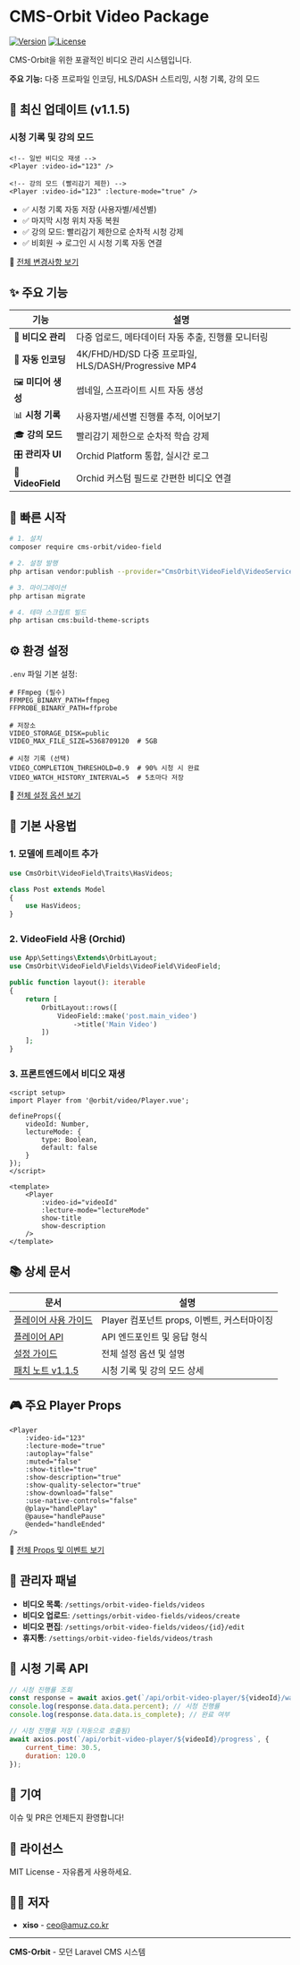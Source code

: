 # CMS-Orbit Video Package

[![Version](https://img.shields.io/badge/version-1.1.5-blue.svg)](https://github.com/your-org/cms-orbit-video)
[![License](https://img.shields.io/badge/license-MIT-green.svg)](LICENSE)

CMS-Orbit을 위한 포괄적인 비디오 관리 시스템입니다.

**주요 기능:** 다중 프로파일 인코딩, HLS/DASH 스트리밍, 시청 기록, 강의 모드

## 🎯 최신 업데이트 (v1.1.5)

### 시청 기록 및 강의 모드

```vue
<!-- 일반 비디오 재생 -->
<Player :video-id="123" />

<!-- 강의 모드 (빨리감기 제한) -->
<Player :video-id="123" :lecture-mode="true" />
```

- ✅ 시청 기록 자동 저장 (사용자별/세션별)
- ✅ 마지막 시청 위치 자동 복원
- ✅ 강의 모드: 빨리감기 제한으로 순차적 시청 강제
- ✅ 비회원 → 로그인 시 시청 기록 자동 연결

📖 [전체 변경사항 보기](docs/PATCH_NOTE_1.1.5.md)

## ✨ 주요 기능

| 기능 | 설명 |
|------|------|
| 🎥 **비디오 관리** | 다중 업로드, 메타데이터 자동 추출, 진행률 모니터링 |
| 🔄 **자동 인코딩** | 4K/FHD/HD/SD 다중 프로파일, HLS/DASH/Progressive MP4 |
| 🖼️ **미디어 생성** | 썸네일, 스프라이트 시트 자동 생성 |
| 📊 **시청 기록** | 사용자별/세션별 진행률 추적, 이어보기 |
| 🎓 **강의 모드** | 빨리감기 제한으로 순차적 학습 강제 |
| 🎛️ **관리자 UI** | Orchid Platform 통합, 실시간 로그 |
| 🔗 **VideoField** | Orchid 커스텀 필드로 간편한 비디오 연결 |

## 🚀 빠른 시작

```bash
# 1. 설치
composer require cms-orbit/video-field

# 2. 설정 발행
php artisan vendor:publish --provider="CmsOrbit\VideoField\VideoServiceProvider" --tag="config"

# 3. 마이그레이션
php artisan migrate

# 4. 테마 스크립트 빌드
php artisan cms:build-theme-scripts
```

## ⚙️ 환경 설정

`.env` 파일 기본 설정:

```env
# FFmpeg (필수)
FFMPEG_BINARY_PATH=ffmpeg
FFPROBE_BINARY_PATH=ffprobe

# 저장소
VIDEO_STORAGE_DISK=public
VIDEO_MAX_FILE_SIZE=5368709120  # 5GB

# 시청 기록 (선택)
VIDEO_COMPLETION_THRESHOLD=0.9  # 90% 시청 시 완료
VIDEO_WATCH_HISTORY_INTERVAL=5  # 5초마다 저장
```

📖 [전체 설정 옵션 보기](config/orbit-video.php)

## 📖 기본 사용법

### 1. 모델에 트레이트 추가

```php
use CmsOrbit\VideoField\Traits\HasVideos;

class Post extends Model
{
    use HasVideos;
}
```

### 2. VideoField 사용 (Orchid)

```php
use App\Settings\Extends\OrbitLayout;
use CmsOrbit\VideoField\Fields\VideoField\VideoField;

public function layout(): iterable
{
    return [
        OrbitLayout::rows([
            VideoField::make('post.main_video')
                ->title('Main Video')
        ])
    ];
}
```

### 3. 프론트엔드에서 비디오 재생

```vue
<script setup>
import Player from '@orbit/video/Player.vue';

defineProps({
    videoId: Number,
    lectureMode: {
        type: Boolean,
        default: false
    }
});
</script>

<template>
    <Player 
        :video-id="videoId" 
        :lecture-mode="lectureMode"
        show-title
        show-description
    />
</template>
```

## 📚 상세 문서

| 문서 | 설명 |
|------|------|
| [플레이어 사용 가이드](docs/PLAYER_USAGE.md) | Player 컴포넌트 props, 이벤트, 커스터마이징 |
| [플레이어 API](docs/PLAYER_API.md) | API 엔드포인트 및 응답 형식 |
| [설정 가이드](config/orbit-video.php) | 전체 설정 옵션 및 설명 |
| [패치 노트 v1.1.5](docs/PATCH_NOTE_1.1.5.md) | 시청 기록 및 강의 모드 상세 |

## 🎮 주요 Player Props

```vue
<Player
    :video-id="123"
    :lecture-mode="true"
    :autoplay="false"
    :muted="false"
    :show-title="true"
    :show-description="true"
    :show-quality-selector="true"
    :show-download="false"
    :use-native-controls="false"
    @play="handlePlay"
    @pause="handlePause"
    @ended="handleEnded"
/>
```

📖 [전체 Props 및 이벤트 보기](docs/PLAYER_USAGE.md)

## 🔧 관리자 패널

- **비디오 목록**: `/settings/orbit-video-fields/videos`
- **비디오 업로드**: `/settings/orbit-video-fields/videos/create`
- **비디오 편집**: `/settings/orbit-video-fields/videos/{id}/edit`
- **휴지통**: `/settings/orbit-video-fields/videos/trash`

## 🎯 시청 기록 API

```javascript
// 시청 진행률 조회
const response = await axios.get(`/api/orbit-video-player/${videoId}/watch-history`);
console.log(response.data.data.percent); // 시청 진행률
console.log(response.data.data.is_complete); // 완료 여부

// 시청 진행률 저장 (자동으로 호출됨)
await axios.post(`/api/orbit-video-player/${videoId}/progress`, {
    current_time: 30.5,
    duration: 120.0
});
```

## 🤝 기여

이슈 및 PR은 언제든지 환영합니다!

## 📄 라이선스

MIT License - 자유롭게 사용하세요.

## 👨‍💻 저자

- **xiso** - [ceo@amuz.co.kr](mailto:ceo@amuz.co.kr)

---

**CMS-Orbit** - 모던 Laravel CMS 시스템
